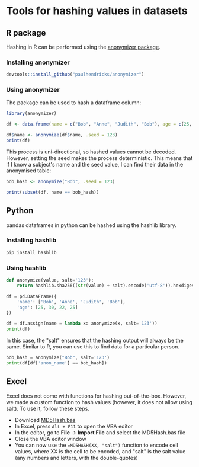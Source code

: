 # Tools for hashing values in datasets

## R package

Hashing in R can be performed using the [anonymizer package](https://github.com/paulhendricks/anonymizer).

### Installing anonymizer

```r
devtools::install_github("paulhendricks/anonymizer")
```

### Using anonymizer

The package can be used to hash a dataframe column:

```r
library(anonymizer)

df <- data.frame(name = c("Bob", "Anne", "Judith", "Bob"), age = c(25, 30, 22, 25))

df$name <- anonymize(df$name, .seed = 123)
print(df)
```

This process is uni-directional, so hashed values cannot be decoded. However, setting the seed makes the process deterministic. This means that if I know a subject's name and the seed value, I can find their data in the anonymised table:

```r
bob_hash <- anonymize("Bob", .seed = 123)

print(subset(df, name == bob_hash))
```

## Python

pandas dataframes in python can be hashed using the hashlib library.

### Installing hashlib

```python
pip install hashlib
```

### Using hashlib

```python
def anonymize(value, salt='123'):
    return hashlib.sha256((str(value) + salt).encode('utf-8')).hexdigest()

df = pd.DataFrame({
    'name': ['Bob', 'Anne', 'Judith', 'Bob'],
    'age': [25, 30, 22, 25]
})

df = df.assign(name = lambda x: anonymize(x, salt='123'))
print(df)
```

In this case, the "salt" ensures that the hashing output will always be the same. Similar to R, you can use this to find data for a particular person.

```python
bob_hash = anonymize("Bob", salt='123')
print(df[df['anon_name'] == bob_hash])
```

## Excel

Excel does not come with functions for hashing out-of-the-box. However, we made a custom function to hash values (however, it does not allow using salt). To use it, follow these steps.

- Download [MD5Hash.bas](./MD5Hash.bas)
- In Excel, press `Alt + F11` to open the VBA editor
- In the editor, go to **File** -> **Import File** and select the MD5Hash.bas file
- Close the VBA editor window
- You can now use the `=MD5HASH(XX, "salt")` function to encode cell values, where XX is the cell to be encoded, and "salt" is the salt value (any numbers and letters, with the double-quotes)
